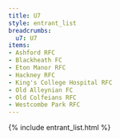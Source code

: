 ```yaml
---
title: U7
style: entrant_list
breadcrumbs:
  u7: U7
items:
- Ashford RFC
- Blackheath FC
- Eton Manor RFC
- Hackney RFC
- King's College Hospital RFC
- Old Alleynian FC
- Old Colfeians RFC
- Westcombe Park RFC
---
```


{% include entrant_list.html %}

